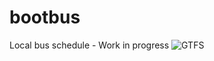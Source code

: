 # bootbus
Local bus schedule - Work in progress
![GTFS](https://user-images.githubusercontent.com/24359442/170562089-dd7a8786-9377-481a-85bf-89fdbe6e7261.png)
